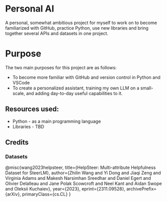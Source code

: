 # Personal AI
A personal, somewhat ambitious project for myself to work on to become familiarized with GitHub, practice Python, use new libraries and bring together several APIs and datasets in one project.

# Purpose
The two main purposes for this project are as follows:
- To become more familiar with GitHub and version control in Python and VSCode
- To create a personalized assistant, training my own LLM on a small-scale, and adding day-to-day useful capabilities to it.

## Resources used:
- Python - as a main programming language
- Libraries - TBD


## Credits
### Datasets
@misc{wang2023helpsteer,
    title={HelpSteer: Multi-attribute Helpfulness Dataset for SteerLM}, 
    author={Zhilin Wang and Yi Dong and Jiaqi Zeng and Virginia Adams and Makesh Narsimhan Sreedhar and Daniel Egert and Olivier Delalleau and Jane Polak Scowcroft and Neel Kant and Aidan Swope and Oleksii Kuchaiev},
    year={2023},
    eprint={2311.09528},
    archivePrefix={arXiv},
    primaryClass={cs.CL}
}
